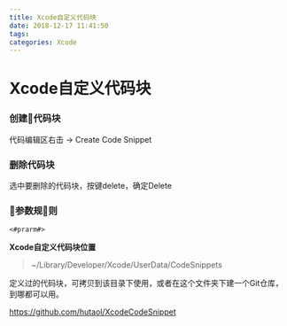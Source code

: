 ```yaml
---
title: Xcode自定义代码块
date: 2018-12-17 11:41:50
tags:
categories: Xcode
---
```


# Xcode自定义代码块

### 创建代码块
代码编辑区右击 -> Create Code Snippet

### 删除代码块
选中要删除的代码块，按键delete，确定Delete

### 参数规则
```
<#prarm#>
```

**Xcode自定义代码块位置**

>~/Library/Developer/Xcode/UserData/CodeSnippets

定义过的代码块，可拷贝到该目录下使用，或者在这个文件夹下建一个Git仓库，到哪都可以用。

https://github.com/hutaol/XcodeCodeSnippet


